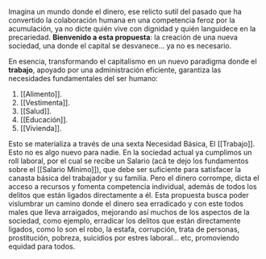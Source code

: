 Imagina un mundo donde el dinero, ese relicto sutil del pasado que ha convertido la colaboración humana en una competencia feroz por la acumulación, ya no dicte quién vive con dignidad y quién languidece en la precariedad. **Bienvenido a esta propuesta**: la creación de una nueva sociedad, una donde el capital se desvanece... ya no es necesario.

En esencia, transformando el capitalismo en un nuevo paradigma donde el **trabajo**, apoyado por una administración eficiente, garantiza las necesidades fundamentales del ser humano:

1. [[Alimento]].
2. [[Vestimenta]].
3. [[Salud]].
4. [[Educación]].
5. [[Vivienda]].

Esto se materializa a través de una sexta Necesidad Básica, El [[Trabajo]]. Esto no es algo nuevo para nadie. En la sociedad actual ya cumplimos un roll laboral, por el cual se recibe un Salario (acá te dejo los fundamentos sobre el [[Salario Mínimo]]), que debe ser suficiente para satisfacer la canasta básica del trabajador y su familia. Pero el dinero corrompe, dicta el acceso a recursos y fomenta competencia individual, además de todos los delitos que están ligados directamente a él.
Esta propuesta busca poder vislumbrar un camino donde el dinero sea erradicado y con este todos males que lleva arraigados, mejorando así muchos de los aspectos de la sociedad, como ejemplo, erradicar los delitos que están directamente ligados, como lo son el robo, la estafa, corrupción, trata de personas, prostitución, pobreza, suicidios por estres laboral... etc, promoviendo equidad para todos.
